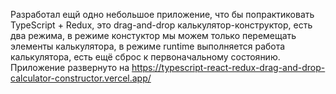 Разработал ещй одно небольшое приложение, что бы попрактиковать TypeScript + Redux, это drag-and-drop калькулятор-конструктор, есть два режима, в режиме констуктор мы можем только перемещать элементы калькулятора, в режиме runtime выполняется работа калькулятора, есть ещё сброс к первоначальному состоянию.  Приложение развернуто на https://typescript-react-redux-drag-and-drop-calculator-constructor.vercel.app/

